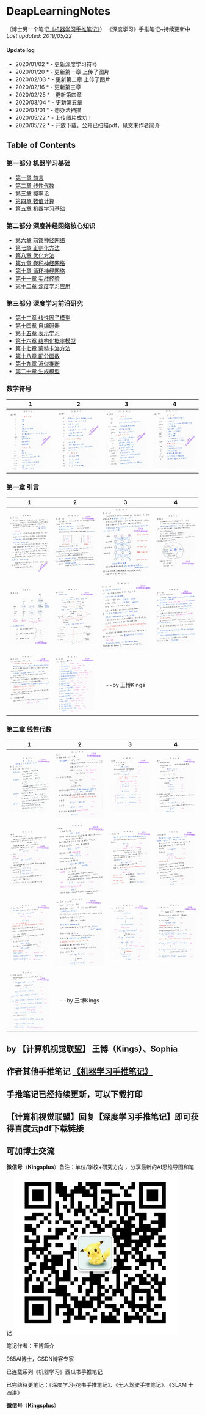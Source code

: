 # DeapLearningNotes
（博士另一个笔记[《机器学习手推笔记》](https://github.com/Sophia-11/Machine-Learning-Notes/)）
《深度学习》手推笔记~持续更新中
*Last updated: 2019/05/22*

#### Update log
* 2020/01/02 * - 更新深度学习符号
* 2020/01/20 * - 更新第一章          上传了图片
* 2020/02/03 * - 更新第二章          上传了图片
* 2020/02/16 * - 更新第三章
* 2020/02/25 * - 更新第四章
* 2020/03/04 * - 更新第五章
* 2020/04/01 * - 想办法扫描
* 2020/05/22 * - 上传图片成功！
* 2020/05/22 * - 开放下载，公开已扫描pdf，见文末作者简介

## Table of Contents

### 第一部分 机器学习基础
- [第一章 前言](https://github.com/Sophia-11/DeepLearningNotes/)
- [第二章 线性代数](https://github.com/Sophia-11/DeepLearningNotes/)
- [第三章 概率论](https://github.com/Sophia-11/DeepLearningNotes/)
- [第四章 数值计算](https://github.com/Sophia-11/DeepLearningNotes/)
- [第五章 机器学习基础](https://github.com/Sophia-11/DeepLearningNotes/)
### 第二部分 深度神经网络核心知识
- [第六章 前馈神经网络](https://github.com/Sophia-11/DeepLearningNotes/)
- [第七章 正则化方法](https://github.com/Sophia-11/DeepLearningNotes/)
- [第八章 优化方法](https://github.com/Sophia-11/DeepLearningNotes/)
- [第九章 卷积神经网络](https://github.com/Sophia-11/DeepLearningNotes/)
- [第十章 循环神经网络](https://github.com/Sophia-11/DeepLearningNotes/)
- [第十一章 实战经验](https://github.com/Sophia-11/DeepLearningNotes/)
- [第十二章 深度学习应用](https://github.com/Sophia-11/DeepLearningNotes/)
### 第三部分 深度学习前沿研究
- [第十三章 线性因子模型](https://github.com/Sophia-11/DeepLearningNotes/)
- [第十四章 自编码器](https://github.com/Sophia-11/DeepLearningNotes/)
- [第十五章 表示学习](https://github.com/Sophia-11/DeepLearningNotes/)
- [第十六章 结构化概率模型](https://github.com/Sophia-11/DeepLearningNotes/)
- [第十七章 蒙特卡洛方法](https://github.com/Sophia-11/DeepLearningNotes/)
- [第十八章 配分函数](https://github.com/Sophia-11/DeepLearningNotes/)
- [第十九章 近似推断](https://github.com/Sophia-11/DeepLearningNotes/)
- [第二十章 生成模型](https://github.com/Sophia-11/DeepLearningNotes/)

### 数学符号
| 1 | 2 | 3 |4 |
|:-----------:|:--------:|:---------:|:---------:|
|![](./ch/0000.jpg)| ![](./ch/0001.jpg)| ![](./ch/0002.jpg)|  ![](./ch/0003.jpg)| 

### 第一章  引言
| 1 | 2 | 3 |4 |
|:-----------:|:--------:|:---------:|:---------:|
|![](./ch1/0004.jpg)| ![](./ch1/0005.jpg)| ![](./ch1/0006.jpg)|  ![](./ch1/0007.jpg)| 
|![](./ch1/0008.jpg)| ![](./ch1/0009.jpg)| ![](./ch1/0010.jpg)|  ![](./ch1/0011.jpg)| 
|![](./ch1/0012.jpg)| ![](./ch1/0013.jpg)| --by 王博Kings|  | 

### 第二章  线性代数
| 1 | 2 | 3 |4 |
|:-----------:|:--------:|:---------:|:---------:|
|![](./ch2/0014.jpg)| ![](./ch2/0015.jpg)| ![](./ch2/0016.jpg)|  ![](./ch2/0017.jpg)| 
|![](./ch2/0018.jpg)| ![](./ch2/0019.jpg)| ![](./ch2/0020.jpg)|  ![](./ch2/0021.jpg)| 
|![](./ch2/0022.jpg)| ![](./ch2/0023.jpg)| ![](./ch2/0024.jpg)|  ![](./ch2/0025.jpg)| 
|![](./ch2/0026.jpg)| --by 王博Kings||  | 

## by 【计算机视觉联盟】 王博（Kings）、Sophia

## 作者其他手推笔记 [《机器学习手推笔记》](https://github.com/Sophia-11/Machine-Learning-Notes/)

## 手推笔记已经持续更新，可以下载打印


## 【计算机视觉联盟】回复【深度学习手推笔记】即可获得百度云pdf下载链接

## 可加博士交流
**微信号**（**Kingsplus**）备注：单位/学校+研究方向 ，分享最新的AI思维导图和笔记
![image](./cvQR.jpg)

笔记作者：王博简介

985AI博士，CSDN博客专家

已连载系列《机器学习》西瓜书手推笔记

已完结待更笔记：《深度学习-花书手推笔记》、《无人驾驶手推笔记》、《SLAM 十四讲》

**微信号**（**Kingsplus**）

